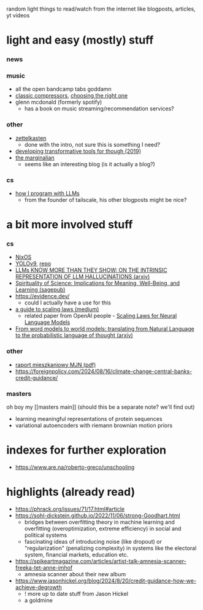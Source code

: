 random light things to read/watch from the internet like blogposts, articles, yt videos

# light and easy (mostly) stuff
### news

### music
- all the open bandcamp tabs goddamn
- [classic compressors](https://www.soundonsound.com/techniques/classic-compressors), [choosing the right one](https://www.plugin-alliance.com/en/blog/blogpost/items/choosing-the-right-compressor-plugin.html)
- glenn mcdonald (formerly spotify)
    - has a book on music streaming/recommendation services?
### other
- [zettelkasten](https://zettelkasten.de/overview/)
    - done with the intro, not sure this is something I need?
- [developing transformative tools for though (2019)](https://numinous.productions/ttft/)
- [the marginalian](https://www.themarginalian.org/2024/10/22/marginalian-18/)
    - seems like an interesting blog (is it actually a blog?)
### cs
* [how I program with LLMs](https://crawshaw.io/blog/programming-with-llms)
    - from the founder of tailscale, his other blogposts might be nice?
# a bit more involved stuff
### cs
- [NixOS](https://nixos.org/manual/nixos/stable/#sec-installation)
- [YOLOv9](https://arxiv.org/abs/2402.13616), [repo](https://github.com/WongKinYiu/yolov9)
- [LLMs KNOW MORE THAN THEY SHOW: ON THE INTRINSIC REPRESENTATION OF LLM HALLUCINATIONS (arxiv)](https://arxiv.org/pdf/2410.02707v2)
- [Spirituality of Science: Implications for Meaning, Well-Being, and Learning (sagepub)](https://journals.sagepub.com/doi/10.1177/01461672231191356)
- https://evidence.dev/
    - could I actually have a use for this
- [a guide to scaling laws (medium)](https://medium.com/sage-ai/demystify-transformers-a-comprehensive-guide-to-scaling-laws-attention-mechanism-fine-tuning-fffb62fc2552)
    - related paper from OpenAI people - [Scaling Laws for Neural Language Models](https://arxiv.org/pdf/2001.08361)
- [From word models to world models: translating from Natural Language to the probabilistic language of thought (arxiv)](https://arxiv.org/pdf/2306.12672)
### other
- [raport mieszkaniowy MJN (pdf)](https://miastojestnasze.org/wp-content/uploads/2024/05/z-deszczu-pod-rynek-raport-mieszkaniowy-mjn-2.pdf)
- https://foreignpolicy.com/2024/08/16/climate-change-central-banks-credit-guidance/
### masters
oh boy my [[masters main]] (should this be a separate note? we'll find out)
- learning meaningful representations of protein sequences
- variational autoencoders with riemann brownian motion priors
# indexes for further exploration
- https://www.are.na/roberto-greco/unschooling
# highlights (already read)
- https://phrack.org/issues/71/17.html#article
- https://sohl-dickstein.github.io/2022/11/06/strong-Goodhart.html
    - bridges between overfitting theory in machine learning and overfitting (overoptimization, extreme efficiency) in social and political systems
    - fascinating ideas of introducing noise (like dropout) or "regularization" (penalizing complexity) in systems like the electoral system, financial markets, education etc.
- https://spikeartmagazine.com/articles/artist-talk-amnesia-scanner-freeka-tet-anne-imhof
    - amnesia scanner about their new album
- https://www.jasonhickel.org/blog/2024/8/20/credit-guidance-how-we-achieve-degrowth
    - ! more up to date stuff from Jason Hickel
    - a goldmine